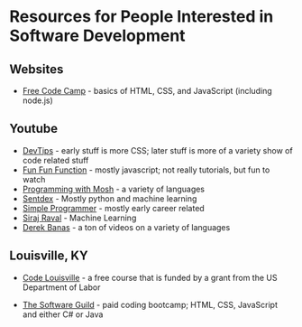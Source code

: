 # Resources for People Interested in Software Development

## Websites

* [Free Code Camp](https://www.freecodecamp.org/) - basics of HTML, CSS, and JavaScript (including node.js)

## Youtube

* [DevTips](https://www.youtube.com/user/DevTipsForDesigners) - early stuff is more CSS; later stuff is more of a variety show of code related stuff
* [Fun Fun Function](https://www.youtube.com/channel/UCO1cgjhGzsSYb1rsB4bFe4Q) - mostly javascript; not really tutorials, but fun to watch
* [Programming with Mosh](https://www.youtube.com/channel/UCWv7vMbMWH4-V0ZXdmDpPBA) - a variety of languages
* [Sentdex](https://www.youtube.com/channel/UCfzlCWGWYyIQ0aLC5w48gBQ) - Mostly python and machine learning
* [Simple Programmer](https://www.youtube.com/channel/UCRxWW_Ncs308nW4An23Yeig) - mostly early career related
* [Siraj Raval](https://www.youtube.com/channel/UCWN3xxRkmTPmbKwht9FuE5A) - Machine Learning
* [Derek Banas](https://www.youtube.com/user/derekbanas) - a ton of videos on a variety of languages

## Louisville, KY

* [Code Louisville](https://codelouisville.org/learn) - a free course that is funded by a grant from the US Department of Labor

* [The Software Guild](https://www.thesoftwareguild.com/) - paid coding bootcamp; HTML, CSS, JavaScript and either C# or Java



